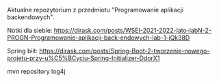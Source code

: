 Aktualne repozytorium z przedmiotu "Programowanie aplikacji backendowych".

Notki dla siebie:
https://dirask.com/posts/WSEI-2021-2022-lato-labN-2-PROGN-Programowanie-aplikacji-back-endowych-lab-1-jQk38D

Spring biit:
https://dirask.com/posts/Spring-Boot-2-tworzenie-nowego-projetu-przy-u%C5%BCyciu-Spring-Initializer-DdorX1

mvn repository log4j

